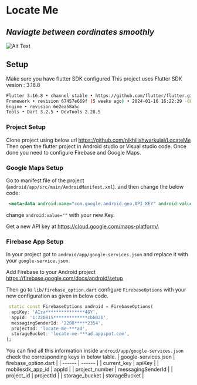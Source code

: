 # Locate Me
## _Naviagte between cordinates smoothly_

![Alt Text](https://luckyapp.in/test/screen_Record.gif)

## Setup
Make sure you have flutter SDK configured
This project uses Flutter SDK vesion : 3.16.8
```sh
Flutter 3.16.8 • channel stable • https://github.com/flutter/flutter.git
Framework • revision 67457e669f (5 weeks ago) • 2024-01-16 16:22:29 -0800
Engine • revision 6e2ea58a5c
Tools • Dart 3.2.5 • DevTools 2.28.5
```
### Project Setup
Clone project using below url
https://github.com/nikhilishwarkulal/LocateMe
Then open the flutter project in Android studio or Visual studio code. Once done you need to configure Firebase and Google Maps.


### Google Maps Setup
Go to manifest file of the project (`android/app/src/main/AndroidManifest.xml`).
and then change the below code:
```xml
 <meta-data android:name="com.google.android.geo.API_KEY" android:value=""/>
```
change `android:value=""` with your new Key.

Get a new API key at https://cloud.google.com/maps-platform/.

### Firebase App Setup
In your project got to `android/app/google-services.json` and replace it with your `google-service.json`.

Add Firebase to your Android project https://firebase.google.com/docs/android/setup

Then go to `lib/firebase_option.dart` configure `FirebaseOptions`  with your new configuration as given in below code.


```dart
 static const FirebaseOptions android = FirebaseOptions(
  apiKey: 'AIza***************4GY',
  appId: '1:220815*************cbb02b',
  messagingSenderId: '2208*****2354',
  projectId: 'locate-me-***ad',
  storageBucket: 'locate-me-***ad.appspot.com',
);
```
You can find all this information inside `android/app/google-services.json` check the corresponding keys in below table.
| google-services.json | firebase_option.dart |
| ------ | ------ |
| current_key | apiKey |
| mobilesdk_app_id | appId |
| project_number | messagingSenderId |
| project_id | projectId |
| storage_bucket | storageBucket |




